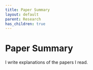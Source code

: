 ```yaml
---
title: Paper Summary
layout: default
parent: Research
has_children: true
---
```


# Paper Summary

I write explanations of the papers I read.